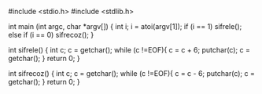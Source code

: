 #include <stdio.h>
#include <stdlib.h>

int main (int argc, char *argv[])
{
	int i;
	i = atoi(argv[1]);
	if (i == 1)
	sifrele();
	else if (i == 0) 
	sifrecoz();	
}
	
int sifrele()
{
	int c;
	c = getchar();
	while (c !=EOF){
	c = c + 6;
	putchar(c);
	c = getchar();
	}
	return 0;
}

int sifrecoz()
{
	int c;
	c = getchar();
	while (c !=EOF){
	c = c - 6;
	putchar(c);
	c = getchar();
	}
	return 0;
}
